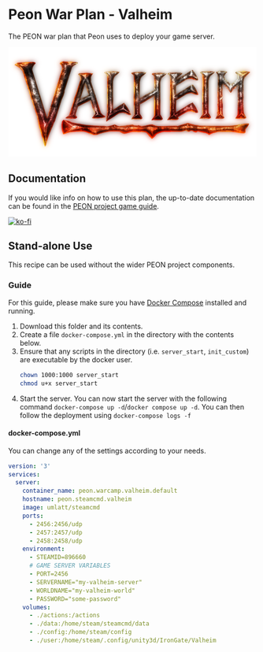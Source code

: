 # Peon War Plan - Valheim

The PEON war plan that Peon uses to deploy your game server.

![Valheim](./logo.png)

## Documentation

If you would like info on how to use this plan, the up-to-date documentation can be found in the [PEON project game guide](http://docs.warcamp.org/guides/games/valheim/).

[![ko-fi](https://ko-fi.com/img/githubbutton_sm.svg)](https://ko-fi.com/K3K567ILJ)

## Stand-alone Use

This recipe can be used without the wider PEON project components.

### Guide

For this guide, please make sure you have [Docker Compose](https://docs.docker.com.zh.xy2401.com/v17.12/compose/install/) installed and running.

1. Download this folder and its contents.
2. Create a file `docker-compose.yml` in the directory with the contents below.
3. Ensure that any scripts in the directory (i.e. `server_start`, `init_custom`) are executable by the docker user.
    ```bash
    chown 1000:1000 server_start
    chmod u+x server_start
    ```
4. Start the server. You can now start the server with the following command `docker-compose up -d`/`docker compose up -d`. You can then follow the deployment using `docker-compose logs -f`

#### docker-compose.yml

You can change any of the settings according to your needs.

```yml
version: '3'
services:
  server:
    container_name: peon.warcamp.valheim.default
    hostname: peon.steamcmd.valheim
    image: umlatt/steamcmd
    ports:
      - 2456:2456/udp
      - 2457:2457/udp
      - 2458:2458/udp
    environment:
      - STEAMID=896660
      # GAME SERVER VARIABLES
      - PORT=2456
      - SERVERNAME="my-valheim-server"
      - WORLDNAME="my-valheim-world"
      - PASSWORD="some-password"
    volumes:
      - ./actions:/actions
      - ./data:/home/steam/steamcmd/data
      - ./config:/home/steam/config
      - ./user:/home/steam/.config/unity3d/IronGate/Valheim
```
